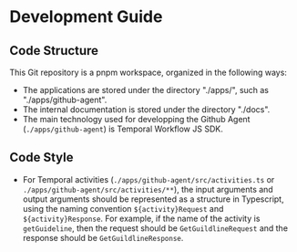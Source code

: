 # Development Guide

## Code Structure

This Git repository is a pnpm workspace, organized in the following ways:

- The applications are stored under the directory "./apps/<app>", such as "./apps/github-agent".
- The internal documentation is stored under the directory "./docs".
- The main technology used for developping the Github Agent (`./apps/github-agent`) is Temporal Workflow JS SDK.

## Code Style

- For Temporal activities (`./apps/github-agent/src/activities.ts` or `./apps/github-agent/src/activities/**`), the input arguments and output arguments should be represented as a structure in Typescript, using the naming convention `${activity}Request` and `${activity}Response`. For example, if the name of the activity is `getGuideline`, then the request should be `GetGuildlineRequest` and the response should be `GetGuildlineResponse`.
